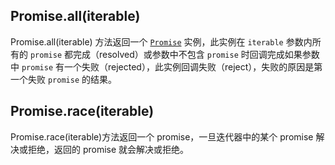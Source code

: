 ## Promise.all(iterable)

Promise.all(iterable) 方法返回一个 [`Promise`](https://developer.mozilla.org/zh-CN/docs/Web/JavaScript/Reference/Global_Objects/Promise) 实例，此实例在 `iterable` 参数内所有的 `promise` 都完成（resolved）或参数中不包含 `promise` 时回调完成如果参数中 `promise` 有一个失败（rejected），此实例回调失败（reject），失败的原因是第一个失败 `promise` 的结果。

## Promise.race(iterable)

Promise.race(iterable)方法返回一个 promise，一旦迭代器中的某个 promise 解决或拒绝，返回的 promise 就会解决或拒绝。
